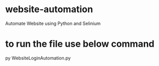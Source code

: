 # website-automation
Automate Website using Python and Selinium


# to run the file use below command
py WebsiteLoginAutomation.py
